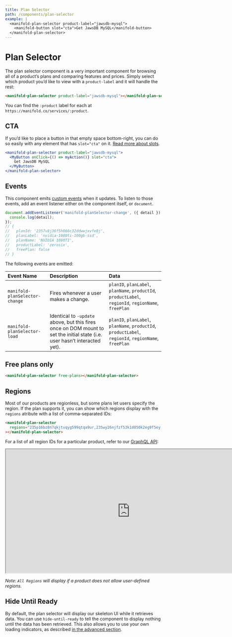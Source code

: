 ```yaml
---
title: Plan Selector
path: /components/plan-selector
example: |
  <manifold-plan-selector product-label="jawsdb-mysql">
    <manifold-button slot="cta">Get JawsDB MySQL</manifold-button>
  </manifold-plan-selector>
---
```


# Plan Selector

The plan selector component is a very important component for browsing all of a product’s plans and
comparing features and prices. Simply select which product you’d like to view with a `product-label`
and it will handle the rest:

```html
<manifold-plan-selector product-label="jawsdb-mysql"></manifold-plan-selector>
```

You can find the `:product` label for each at `https://manifold.co/services/:product`.

## CTA

If you’d like to place a button in that empty space bottom-right, you can do so easily with any
element that has `slot="cta"` on it. [Read more about slots][slot].

```jsx
<manifold-plan-selector product-label="jawsdb-mysql">
  <MyButton onClick={() => myAction()} slot="cta">
    Get JawsDB MySQL
  </MyButton>
</manifold-plan-selector>
```

## Events

This component emits [custom events][custom-events] when it updates. To listen to those events, add
an event listener either on the component itself, or `document`.

```js
document.addEventListener('manifold-planSelector-change', ({ detail }) => {
  console.log(detail);
});
// {
//   planId: '2357v8j36f5h866c32ddwwjxvfe8j',
//   planLabel: 'nvidia-1080ti-100gb-ssd',
//   planName: 'NVIDIA 1080TI',
//   productLabel: 'zerosix',
//   freePlan: false
// }
```

The following events are emitted:

| Event Name                     | Description                                                                                                                | Data                                                                                                 |
| :----------------------------- | :------------------------------------------------------------------------------------------------------------------------- | :--------------------------------------------------------------------------------------------------- |
| `manifold-planSelector-change` | Fires whenever a user makes a change.                                                                                      | `planID`, `planLabel`, `planName`, `productId`, `productLabel`, `regionId`, `regionName`, `freePlan` |
| `manifold-planSelector-load`   | Identical to `-update` above, but this fires once on DOM mount to set the initial state (i.e. user hasn’t interacted yet). | `planID`, `planLabel`, `planName`, `productId`, `productLabel`, `regionId`, `regionName`, `freePlan` |

## Free plans only

```html
<manifold-plan-selector free-plans></manifold-plan-selector>
```

## Regions

Most of our products are regionless, but some plans let users specify the region. If the plan
supports it, you can show which regions display with the `regions` atribute with a list of
comma-separated IDs:

```html
<manifold-plan-selector
  regions="235p16bz8n7qkjtvqyg599qtqa9ur,235wy26njfzf53k1d050k2eg9f5ey,235u7nm47cknwjyjdyqwxg070zfmm"
></manifold-plan-selector>
```

For a list of all region IDs for a particular product, refer to our [GraphQL API][graphql-api]:

<iframe src="https://graphqlbin.com/v2/gnyVCY" height="400" width="800"></iframe>

_Note: `All Regions` will display if a product does not allow user-defined regions._

## Hide Until Ready

By default, the plan selector will display our skeleton UI while it retrieves data. You can use
`hide-until-ready` to tell the component to display nothing until the data has been retrieved. This
also allows you to use your own loading indicators, as described [in the advanced
section][custom-loaders].

[custom-loaders]: /advanced/authentication
[custom-events]: https://developer.mozilla.org/en-US/docs/Web/API/CustomEvent/CustomEvent
[graphql-api]: https://api.manifold.co
[slot]: https://stenciljs.com/docs/templating-jsx/
